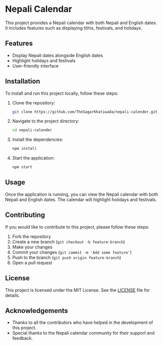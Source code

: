 # Nepali Calendar

This project provides a Nepali calendar with both Nepali and English dates. It includes features such as displaying tithis, festivals, and holidays.

## Features

- Display Nepali dates alongside English dates
- Highlight holidays and festivals
- User-friendly interface

## Installation

To install and run this project locally, follow these steps:

1. Clone the repository:
    ```sh
    git clone https://github.com/TheSagarKhatiwada/nepali-calender.git
    ```

2. Navigate to the project directory:
    ```sh
    cd nepali-calender
    ```

3. Install the dependencies:
    ```sh
    npm install
    ```

4. Start the application:
    ```sh
    npm start
    ```

## Usage

Once the application is running, you can view the Nepali calendar with both Nepali and English dates. The calendar will highlight holidays and festivals.

## Contributing

If you would like to contribute to this project, please follow these steps:

1. Fork the repository
2. Create a new branch (`git checkout -b feature-branch`)
3. Make your changes
4. Commit your changes (`git commit -m 'Add some feature'`)
5. Push to the branch (`git push origin feature-branch`)
6. Open a pull request

## License

This project is licensed under the MIT License. See the [LICENSE](LICENSE) file for details.

## Acknowledgements

- Thanks to all the contributors who have helped in the development of this project.
- Special thanks to the Nepali calendar community for their support and feedback.

